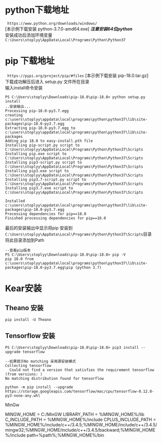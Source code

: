 # python下载地址
` https://www.python.org/downloads/windows/`  
[本示例下载安装 python-3.7.0-amd64.exe] ***注意安装64位python***  
安装成功后添加环境变量  
`C:\Users\stoplyy\AppData\Local\Programs\Python\Python37`


# pip 下载地址
` https://pypi.org/project/pip/#files` 
[本示例下载安装 pip-18.0.tar.gz]   
下载成功解压后进入 setup.py 文件所在目录  
输入install命令安装  
```
PS C:\Users\stoplyy\Downloads\pip-18.0\pip-18.0> python setup.py install
..安装输出...
Processing pip-18.0-py3.7.egg
creating c:\users\stoplyy\appdata\local\programs\python\python37\lib\site-packages\pip-18.0-py3.7.egg
Extracting pip-18.0-py3.7.egg to c:\users\stoplyy\appdata\local\programs\python\python37\lib\site-packages
Adding pip 18.0 to easy-install.pth file
Installing pip-script.py script to C:\Users\stoplyy\AppData\Local\Programs\Python\Python37\Scripts
Installing pip.exe script to C:\Users\stoplyy\AppData\Local\Programs\Python\Python37\Scripts
Installing pip3-script.py script to C:\Users\stoplyy\AppData\Local\Programs\Python\Python37\Scripts
Installing pip3.exe script to C:\Users\stoplyy\AppData\Local\Programs\Python\Python37\Scripts
Installing pip3.7-script.py script to C:\Users\stoplyy\AppData\Local\Programs\Python\Python37\Scripts
Installing pip3.7.exe script to C:\Users\stoplyy\AppData\Local\Programs\Python\Python37\Scripts

Installed c:\users\stoplyy\appdata\local\programs\python\python37\lib\site-packages\pip-18.0-py3.7.egg
Processing dependencies for pip==18.0
Finished processing dependencies for pip==18.0
```
最后的安装输出中显示将pip 安装到`C:\Users\stoplyy\AppData\Local\Programs\Python\Python37\Scripts`目录  
将此目录添加到Path  
```
--查看pip版本
PS C:\Users\stoplyy\Downloads\pip-18.0\pip-18.0> pip -V
pip 18.0 from c:\users\stoplyy\appdata\local\programs\python\python37\lib\site-packages\pip-18.0-py3.7.egg\pip (python 3.7)
```
# Kear安装

##  Theano 安装
`pip install -U Theano`
## Tensorflow 安装
```
PS C:\Users\stoplyy\Downloads\pip-18.0\pip-18.0> pip3 install --upgrade tensorflow

--如果提示No matching 采用源安装模式
Collecting tensorflow
  Could not find a version that satisfies the requirement tensorflow (from versions: )
No matching distribution found for tensorflow

python -m pip install --upgrade https://storage.googleapis.com/tensorflow/mac/cpu/tensorflow-0.12.0-py3-none-any.whl
```


MinGw

MINGW_HOME = C:/MinGW
LIBRARY_PATH = %MINGW_HOME%/lib
C_INCLUDE_PATH = %MINGW_HOME%/include
CPLUS_INCLUDE_PATH = %MINGW_HOME%/include/c++/3.4.5;%MINGW_HOME/include/c++/3.4.5/mingw32;%MINGW_HOME/include/c++/3.4.5/backward;%MINGW_HOME%/include
path=%path%;%MINGW_HOME%/bin